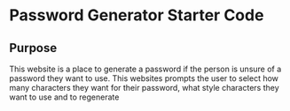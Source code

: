 # Password Generator Starter Code

## Purpose 
This website is a place to generate a password if the person is unsure of a password they want to use. This websites prompts the user to select how many characters they want for their password, what style characters they want to use and to regenerate  
